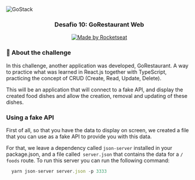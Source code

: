 <img alt="GoStack" src="https://storage.googleapis.com/golden-wind/bootcamp-gostack/header-desafios-new.png" />

<h3 align="center">
  Desafio 10: GoRestaurant Web
</h3>

<p align="center">
<a href="https://rocketseat.com.br">
    <img alt="Made by Rocketseat" src="https://img.shields.io/badge/made%20by-Rocketseat-%2304D361">
  </a>

### :rocket: About the challenge

In this challenge, another application was developed, GoRestaurant. A way to practice what was learned in React.js together with TypeScript, practicing the concept of CRUD (Create, Read, Update, Delete).

This will be an application that will connect to a fake API, and display the created food dishes and allow the creation, removal and updating of these dishes.

### Using a fake API


First of all, so that you have the data to display on screen, we created a file that you can use as a fake API to provide you with this data.

For that, we leave a dependency called `json-server` installed in your package.json, and a file called` server.json` that contains the data for a `/ foods` route. To run this server you can run the following command:

```js
  yarn json-server server.json -p 3333
```
